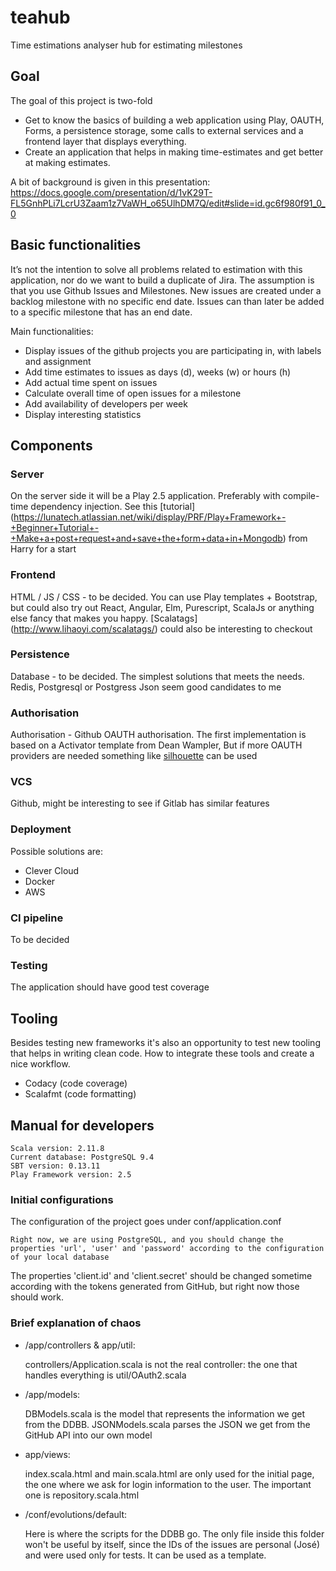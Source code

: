 # teahub
Time estimations analyser hub for estimating milestones

## Goal

The goal of this project is two-fold
 * Get to know the basics of building a web application using Play, OAUTH, Forms, a persistence storage, some calls to external services and a frontend layer that displays everything.
 * Create an application that helps in making time-estimates and get better at making estimates.

A bit of background is given in this presentation: https://docs.google.com/presentation/d/1vK29T-FL5GnhPLi7LcrU3Zaam1z7VaWH_o65UlhDM7Q/edit#slide=id.gc6f980f91_0_0

## Basic functionalities
It’s not the intention to solve all problems related to estimation with this application, nor do we want to build a duplicate of Jira. The assumption is that you use Github Issues and Milestones. New issues are created under a backlog milestone with no specific end date. Issues can than later be added to a specific milestone that has an end date.

Main functionalities:
- Display issues of the github projects you are participating in, with labels and assignment
- Add time estimates to issues as days (d), weeks (w) or hours (h)
- Add actual time spent on issues
- Calculate overall time of open issues for a milestone
- Add availability of developers per week
- Display interesting statistics


## Components

### Server
On the server side it will be a Play 2.5 application. Preferably with compile-time dependency injection. See this [tutorial] (https://lunatech.atlassian.net/wiki/display/PRF/Play+Framework+-+Beginner+Tutorial+-+Make+a+post+request+and+save+the+form+data+in+Mongodb) from Harry for a start

### Frontend
HTML / JS / CSS - to be decided. You can use Play templates + Bootstrap, but could also try out React, Angular, Elm, Purescript, ScalaJs or anything else fancy that makes you happy. [Scalatags] (http://www.lihaoyi.com/scalatags/) could also be interesting to checkout

### Persistence
Database - to be decided. The simplest solutions that meets the needs. Redis, Postgresql or Postgress Json seem good candidates to me

### Authorisation
Authorisation - Github OAUTH authorisation. The first implementation is based on a Activator template from Dean Wampler, But if more OAUTH providers are needed something like [silhouette](http://silhouette.mohiva.com/) can be used

### VCS
Github, might be interesting to see if Gitlab has similar features

### Deployment
Possible solutions are: 
- Clever Cloud
- Docker
- AWS

### CI pipeline
To be decided

### Testing
The application should have good test coverage


## Tooling
Besides testing new frameworks it's also an opportunity to test new tooling that helps in writing clean code. How to integrate these tools and create a nice workflow. 

- Codacy (code coverage)
- Scalafmt (code formatting)

## Manual for developers
	Scala version: 2.11.8
	Current database: PostgreSQL 9.4
	SBT version: 0.13.11
	Play Framework version: 2.5

### Initial configurations
The configuration of the project goes under conf/application.conf

    Right now, we are using PostgreSQL, and you should change the properties 'url', 'user' and 'password' according to the configuration of your local database

The properties 'client.id' and 'client.secret' should be changed sometime according with the tokens generated from GitHub, but right now those should work.

### Brief explanation of chaos
- /app/controllers & app/util:

	controllers/Application.scala is not the real controller: the one that handles everything is util/OAuth2.scala

- /app/models:

	DBModels.scala is the model that represents the information we get from the DDBB. JSONModels.scala parses the JSON we get from the GitHub API into our own model

- app/views:

	index.scala.html and main.scala.html are only used for the initial page, the one where we ask for login information to the user. The important one is repository.scala.html

- /conf/evolutions/default:

	Here is where the scripts for the DDBB go. The only file inside this folder won't be useful by itself, since the IDs of the issues are personal (José) and were used only for tests. It can be used as a template.

